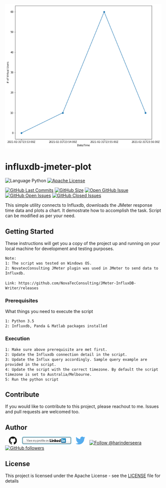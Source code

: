 ![index](https://github.com/hseera/influxdb-jmeter-plot/blob/main/images/plot.png)

# influxdb-jmeter-plot
![Language Python](https://img.shields.io/badge/%20Language-python-blue.svg) [![Apache License](http://img.shields.io/badge/License-Apache-blue.png)](LICENSE)

[![GitHub Last Commits](https://img.shields.io/github/last-commit/hseera/influxdb-jmeter-plot.svg)](https://github.com/hseera/influxdb-jmeter-plot/commits/) [![GitHub Size](https://img.shields.io/github/repo-size/hseera/influxdb-jmeter-plots.svg)](https://github.com/hseera/influxdb-jmeter-plot/)
[![Open GitHub Issue](https://img.shields.io/badge/Open-Incident-brightgreen.svg)](https://github.com/hseera/influxdb-jmeter-plot/issues/new/choose)
[![GitHub Open Issues](https://img.shields.io/github/issues/hseera/influxdb-jmeter-plot?color=purple)](https://github.com/hseera/influxdb-jmeter-plot/issues?q=is%3Aopen+is%3Aissue)
[![GitHub Closed Issues](https://img.shields.io/github/issues-closed/hseera/influxdb-jmeter-plot?color=purple)](https://github.com/hseera/influxdb-jmeter-plot/issues?q=is%3Aclosed+is%3Aissue)

This simple utility connects to Influxdb, downloads the JMeter response time data and plots a chart.
It demostrate how to accomplish the task. Script can be modified as per your need.

## Getting Started

These instructions will get you a copy of the project up and running on your local machine for development and testing purposes.
```
Note: 
1: The script was tested on Windows OS.
2: NovatecConsulting JMeter plugin was used in JMeter to send data to Influxdb. 

Link: https://github.com/NovaTecConsulting/JMeter-InfluxDB-Writer/releases
```

### Prerequisites

What things you need to execute the script

```
1: Python 3.5
2: Influxdb, Panda & Matlab packages installed
```

### Execution
```
1: Make sure above prerequisite are met first.
2: Update the Influxdb connection detail in the script.
3: Update the Influx query accordingly. Sample query example are provided in the script.
4: Update the script with the correct timezone. By default the script timezone is set to Australia/Melbourne.
5: Run the python script
```

## Contribute

If you would like to contribute to this project, please reachout to me. Issues and pull requests are welcomed too.

## Author
[<img id="github" src="./images/github.png" width="50" a="https://github.com/hseera/">](https://github.com/hseera/)    [<img src="./images/linkedin.png" style="max-width:100%;" >](https://www.linkedin.com/in/hpseera) [<img id="twitter" src="./images/twitter.png" width="50" a="twitter.com/HarinderSeera/">](https://twitter.com/@HarinderSeera) <a href="https://twitter.com/intent/follow?screen_name=harinderseera"> <img src="https://img.shields.io/twitter/follow/harinderseera.svg?label=Follow%20@harinderseera" alt="Follow @harinderseera" /> </a>          [![GitHub followers](https://img.shields.io/github/followers/hseera.svg?style=social&label=Follow&maxAge=2592000)](https://github.com/hseera?tab=followers)


## License

This project is licensed under the Apache License - see the [LICENSE](LICENSE) file for details

